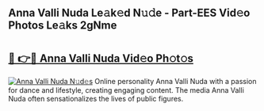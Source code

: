 ## Anna Valli Nuda Le𝚊k𝚎d N𝚞𝚍e - Part-EES Vid𝚎o Photos Le𝚊ks 2gNme

# <h2><a href="http://fbeyksl.evod.top/?m=Anna+Valli+Nuda">🔗 👉🔴 Anna Valli Nuda Vid𝚎o Ph𝚘t𝚘s</a></h2>

[![Anna Valli Nuda N𝚞d𝚎s](https://i.imgur.com/8V9OHl7.gif)](http://fbeyksl.evod.top/?m=Anna+Valli+Nuda)
Online personality Anna Valli Nuda with a passion for dance and lifestyle, creating engaging content. The media Anna Valli Nuda often sensationalizes the lives of public figures. 
